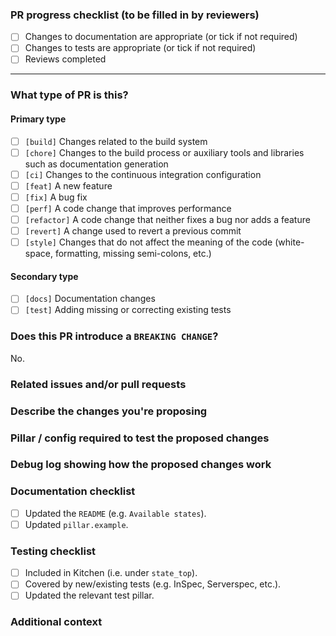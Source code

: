 <!--
Please fill in this PR template to make it easier to review and merge.

It has been designed so that a lot of it can be completed *after* submitting it,
e.g. filling in the checklists.

Notes:
1. Please keep the PR as small as is practicable; the larger a PR gets, the harder it becomes to review and the more time it requires to get it merged.
2. Similarly, please avoid PRs that cover more than one type; it should be a _bug fix_ *OR* a _new feature_ *OR* a _refactor_, etc.
3. Please direct questions to the [`#formulas` channel on Slack](https://saltstackcommunity.slack.com/messages/C7LG8SV54/), which is bridged to `#saltstack-formulas` on Freenode.
4. Feel free to suggest improvements to this template by reporting an issue or submitting a PR.  The source of this template is:
  - https://github.com/saltstack-formulas/.github/blob/master/.github/pull_request_template.md
-->

### PR progress checklist (to be filled in by reviewers)
<!-- Please leave this checklist for reviewers to tick as they work through the PR. -->

- [ ] Changes to documentation are appropriate (or tick if not required)
- [ ] Changes to tests are appropriate (or tick if not required)
- [ ] Reviews completed

---

### What type of PR is this?
<!-- Please tick each box that is relevant (after creating the PR). -->

#### Primary type
<!-- There really should be only *one* of these types ticked for each PR. -->

- [ ] `[build]`    Changes related to the build system
- [ ] `[chore]`    Changes to the build process or auxiliary tools and libraries such as documentation generation
- [ ] `[ci]`       Changes to the continuous integration configuration
- [ ] `[feat]`     A new feature
- [ ] `[fix]`      A bug fix
- [ ] `[perf]`     A code change that improves performance
- [ ] `[refactor]` A code change that neither fixes a bug nor adds a feature
- [ ] `[revert]`   A change used to revert a previous commit
- [ ] `[style]`    Changes that do not affect the meaning of the code (white-space, formatting, missing semi-colons, etc.)

#### Secondary type
<!-- Most PRs should include all of the following types as well. -->

- [ ] `[docs]`     Documentation changes
- [ ] `[test]`     Adding missing or correcting existing tests

### Does this PR introduce a `BREAKING CHANGE`?
<!-- If so, change the following to a `Yes` and explain what the breaking changes are. -->
<!-- If there are multiple breaking changes, list them all. -->

No.

### Related issues and/or pull requests
<!-- Please link any related issues/PRs here, especially any issues that are closed by this PR. -->



### Describe the changes you're proposing
<!-- A clear and concise description of what you have implemented. -->
<!-- Consider explaining each commit if they cover different aspects of the proposed changes. -->



### Pillar / config required to test the proposed changes
<!-- Provide links to the SLS files and/or relevant configs (be sure to remove sensitive info). -->



### Debug log showing how the proposed changes work
<!-- Include a debug log showing how these changes work, e.g. using `salt-minion -l debug`. -->
<!-- Alternatively, linking to Kitchen debug logs is useful, e.g. via. Travis CI. -->
<!-- Most useful is providing a passing InSpec test, which can be used to verify any proposed changes. -->



### Documentation checklist
<!-- Please tick each box that is relevant (after creating the PR). -->

- [ ] Updated the `README` (e.g. `Available states`).
- [ ] Updated `pillar.example`.

### Testing checklist
<!-- Please tick each box that is relevant (after creating the PR). -->

- [ ] Included in Kitchen (i.e. under `state_top`).
- [ ] Covered by new/existing tests (e.g. InSpec, Serverspec, etc.).
- [ ] Updated the relevant test pillar.

### Additional context
<!-- Add any other context about the proposed changes here. -->


